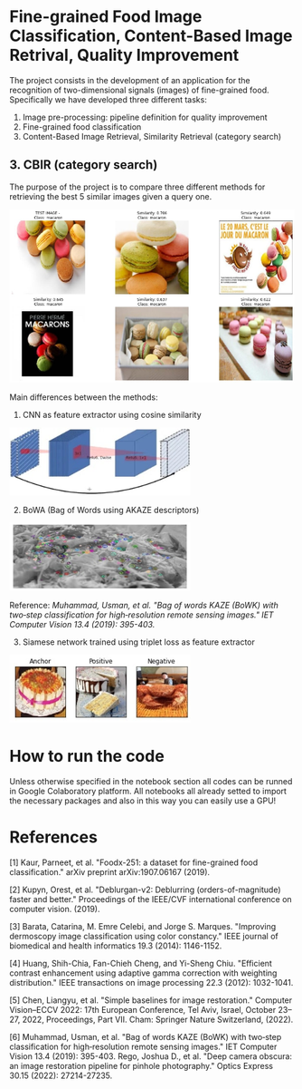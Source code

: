  # Fine-grained Food Image Classification, Content-Based Image Retrival, Quality Improvement

The project consists in the development of an application for the recognition of two-dimensional signals (images) of fine-grained food. Specifically we have developed three different tasks:

1. Image pre-processing: pipeline definition for quality improvement
2. Fine-grained food classification
3. Content-Based Image Retrieval, Similarity Retrieval (category search)

## 3. CBIR (category search)

The purpose of the project is to compare three different methods for retrieving the best 5 similar images given a query one.

<img src="images/query_example.jpg" width=640>

Main differences between the methods:

1. CNN as feature extractor using cosine similarity

<img src="images/cnn_architecture.jpg" width=320 height=120>

2. BoWA (Bag of Words using AKAZE descriptors)

<img src="images/akaze_example.jpg" width=320 height=120>

Reference: *Muhammad, Usman, et al. "Bag of words KAZE (BoWK) with two‐step classification for high‐resolution remote sensing images." IET Computer Vision 13.4 (2019): 395-403.*

3. Siamese network trained using triplet loss as feature extractor

<img src="images/triplet_example.jpg" width=320 height=120>


# How to run the code
Unless otherwise specified in the notebook section all codes can be runned in Google Colaboratory platform. All notebooks all already setted to import the necessary packages and also in this way you can easily use a GPU!

# References
[1] Kaur, Parneet, et al. "Foodx-251: a dataset for fine-grained food classification." arXiv preprint arXiv:1907.06167 (2019).

[2] Kupyn, Orest, et al. "Deblurgan-v2: Deblurring (orders-of-magnitude) faster and better." Proceedings of the IEEE/CVF international conference on computer vision. (2019).

[3] Barata, Catarina, M. Emre Celebi, and Jorge S. Marques. "Improving dermoscopy image classification using color constancy." IEEE journal of biomedical and health informatics 19.3 (2014): 1146-1152.

[4] Huang, Shih-Chia, Fan-Chieh Cheng, and Yi-Sheng Chiu. "Efficient contrast enhancement using adaptive gamma correction with weighting distribution." IEEE transactions on image processing 22.3 (2012): 1032-1041.

[5] Chen, Liangyu, et al. "Simple baselines for image restoration." Computer Vision–ECCV 2022: 17th European Conference, Tel Aviv, Israel, October 23–27, 2022, Proceedings, Part VII. Cham: Springer Nature Switzerland, (2022).

[6] Muhammad, Usman, et al. "Bag of words KAZE (BoWK) with two‐step classification for high‐resolution remote sensing images." IET Computer Vision 13.4 (2019): 395-403.
Rego, Joshua D., et al. "Deep camera obscura: an image restoration pipeline for pinhole photography." Optics Express 30.15 (2022): 27214-27235.

